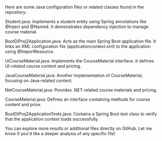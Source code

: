 Here are some Java configuration files or related classes found in the repository:

Student.java: Implements a student entity using Spring annotations like @Inject and @Named. It demonstrates dependency injection to manage course material.

BootDiProj2Application.java: Acts as the main Spring Boot application file. It links an XML configuration file (applicationcontext.xml) to the application using @ImportResource.

UICourseMaterial.java: Implements the CourseMaterial interface. It defines UI-related course content and pricing.

JavaCourseMaterial.java: Another implementation of CourseMaterial, focusing on Java-related content.

NetCourseMaterial.java: Provides .NET-related course materials and pricing.

CourseMaterial.java: Defines an interface containing methods for course content and price.

BootDiProj2ApplicationTests.java: Contains a Spring Boot test class to verify that the application context loads successfully.

You can explore more results or additional files directly on GitHub. Let me know if you'd like a deeper analysis of any specific file!
